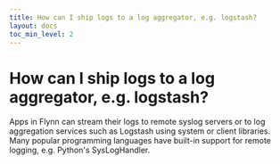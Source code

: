 ```yaml
---
title: How can I ship logs to a log aggregator, e.g. logstash?
layout: docs
toc_min_level: 2
---
```


# How can I ship logs to a log aggregator, e.g. logstash?

Apps in Flynn can stream their logs to remote syslog servers or to log aggregation services such as Logstash using system or client libraries. Many popular programming languages have built-in support for remote logging, e.g. Python's SysLogHandler.
